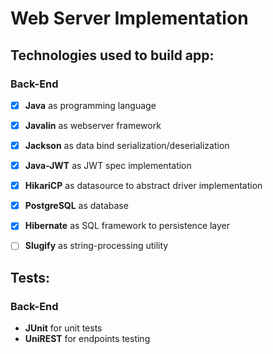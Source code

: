 # Web Server Implementation

## Technologies used to build app:
### Back-End
- [x] **Java** as programming language
- [x] **Javalin** as webserver framework
- [x] **Jackson** as data bind serialization/deserialization
- [x] **Java-JWT** as JWT spec implementation
- [x] **HikariCP** as datasource to abstract driver implementation
- [x] **PostgreSQL** as database
- [x] **Hibernate** as SQL framework to persistence layer
- [ ] **Slugify** as string-processing utility


## Tests:
### Back-End
- **JUnit** for unit tests
- **UniREST** for endpoints testing